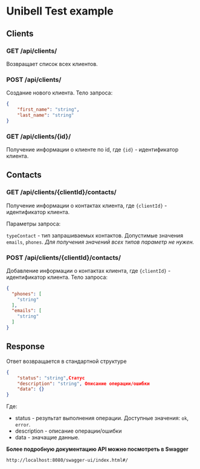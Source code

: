 # Unibell Test example

## Clients

### GET /api/clients/
Возвращает список всех клиентов.

### POST /api/clients/
Создание нового клиента. Тело запроса:

```json
{
    "first_name": "string",
    "last_name": "string"
}
```

### GET /api/clients/{id}/
Получение информации о клиенте по id, где `{id}` - идентификатор клиента.


## Contacts

### GET /api/clients/{clientId}/contacts/
Получение информации о контактах клиента, где `{clientId}` - идентификатор клиента.

Параметры запроса:

`typeContact` - тип запрашиваемых контактов. Допустимые значения `emails`, `phones`. 
*Для получения значений всех типов параметр не нужен.*

### POST /api/clients/{clientId}/contacts/
Добавление информации о контактах клиента, где `{clientId}` - идентификатор клиента. Тело запроса:

```json
{
  "phones": [
    "string"
  ],
  "emails": [
    "string"
  ]
}
```

## Response
Ответ возвращается в стандартной структуре

```json
{
    "status": "string",Статус
    "description": "string", Описание операции/ошибки
    "data":	{}
}
```

Где: 
- status - результат выполнения операции. Доступные значения: `ok`, `error`.
- description - описание операции/ошибки
- data - значащие данные.

**Более подробную документацию API можно посмотреть в Swagger**

`
http://localhost:8080/swagger-ui/index.html#/
`